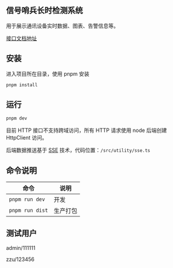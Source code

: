 ## 信号哨兵长时检测系统

用于展示通讯设备实时数据、图表、告警信息等。

[接口文档地址](http://58.48.76.202:18800/doc.html#/home)

## 安装

进入项目所在目录，使用 pnpm 安装

```bash
pnpm install
```

## 运行

```bash
pnpm dev
```

目前 HTTP 接口不支持跨域访问，所有 HTTP 请求使用 node 后端创建 HttpClient 访问。

后端数据推送基于 [SSE](https://developer.mozilla.org/zh-CN/docs/Web/API/EventSource) 技术，代码位置：`/src/utility/sse.ts`

## 命令说明

| 命令            | 说明     |
| --------------- | -------- |
| `pnpm run dev`  | 开发     |
| `pnpm run dist` | 生产打包 |

## 测试用户

admin/111111

zzu/123456
